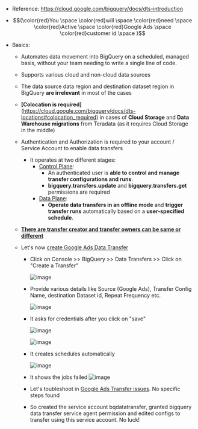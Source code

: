 - Reference: https://cloud.google.com/bigquery/docs/dts-introduction

- $${\color{red}You \space \color{red}will \space \color{red}need \space \color{red}Active \space \color{red}Google Ads \space \color{red}customer id \space }$$

- Basics:
  - Automates data movement into BigQuery on a scheduled, managed basis, without your team needing to write a single line of code.
  - Supports various cloud and non-cloud data sources
  - The data source data region and destination dataset region in BigQuery **are irrelevant** in most of the cases
  - **[Colocation is required]**(https://cloud.google.com/bigquery/docs/dts-locations#colocation_required) in cases of **Cloud Storage** and **Data Warehouse migrations** from Teradata (as it requires Cloud Storage in the middle)
  - Authentication and Authorization is required to your account / Service Account to enable data transfers
    - It operates at two different stages:
      - [Control Plane](https://cloud.google.com/bigquery/docs/dts-authentication-authorization#control_plane):
        - An authenticated user is **able to control and manage transfer configurations and runs**.
        - **bigquery.transfers.update** and **bigquery.transfers.get** permissions are required 
      - [Data Plane](https://cloud.google.com/bigquery/docs/dts-authentication-authorization#data_plane):
        - **Operate data transfers in an offline mode** and **trigger transfer runs** automatically based on a **user-specified schedule**.
  - **[There are transfer creator and transfer owners can be same or different](https://cloud.google.com/bigquery/docs/dts-authentication-authorization#transfer_creator_versus_transfer_owner)**


  - Let's now [create Google Ads Data Transfer](https://cloud.google.com/bigquery/docs/google-ads-transfer#setup-data-transfer)     
    - Click on Console >> BigQuery >> Data Transfers >> Click on "Create a Transfer"
 
      ![image](https://github.com/Ajit1279/GCP_Learning/assets/81754034/55ebb8b9-b8ed-4e27-8eff-c4a69691a4e6)

    - Provide various details like Source (Google Ads), Transfer Config Name, destination Dataset id, Repeat Frequency etc.
 
      ![image](https://github.com/Ajit1279/GCP_Learning/assets/81754034/59359885-67a1-41f8-b6e8-315123b56055)
  
    - It asks for credentials after you click on "save"

      ![image](https://github.com/Ajit1279/GCP_Learning/assets/81754034/88bc9e9e-b00e-4def-bd88-de39d1fadf76)
 
      ![image](https://github.com/Ajit1279/GCP_Learning/assets/81754034/0e2e11b3-c036-40a3-8c05-819b0d48dca0)


    - It creates schedules automatically
 
      ![image](https://github.com/Ajit1279/GCP_Learning/assets/81754034/bb7db9d2-7700-4fa3-b474-5c1beedb56c3)

    - It shows the jobs failed
      ![image](https://github.com/Ajit1279/GCP_Learning/assets/81754034/d33718b5-b77e-42ce-a148-5c94d8f9f135)

    - Let's toubleshoot in [Google Ads Transfer issues](https://cloud.google.com/bigquery/docs/transfer-troubleshooting#ads-transfer). No specific steps found
      
    - So created the service account bqdatatransfer, granted bigquery data transfer service agent permission and edited configs to transfer using this service account. No luck! 
